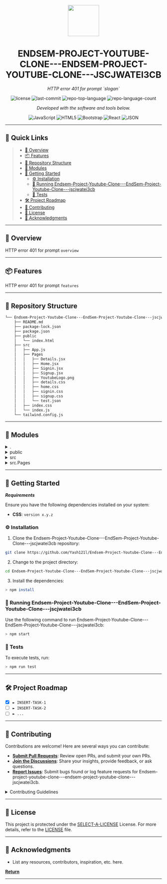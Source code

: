 <p align="center">
  <img src="https://img.icons8.com/?size=512&id=55494&format=png" width="100" />
</p>
<p align="center">
    <h1 align="center">ENDSEM-PROJECT-YOUTUBE-CLONE---ENDSEM-PROJECT-YOUTUBE-CLONE---JSCJWATEI3CB</h1>
</p>
<p align="center">
    <em>HTTP error 401 for prompt `slogan`</em>
</p>
<p align="center">
	<img src="https://img.shields.io/github/license/Yash121l/Endsem-Project-Youtube-Clone---EndSem-Project-Youtube-Clone---jscjwatei3cb?style=flat&color=0080ff" alt="license">
	<img src="https://img.shields.io/github/last-commit/Yash121l/Endsem-Project-Youtube-Clone---EndSem-Project-Youtube-Clone---jscjwatei3cb?style=flat&logo=git&logoColor=white&color=0080ff" alt="last-commit">
	<img src="https://img.shields.io/github/languages/top/Yash121l/Endsem-Project-Youtube-Clone---EndSem-Project-Youtube-Clone---jscjwatei3cb?style=flat&color=0080ff" alt="repo-top-language">
	<img src="https://img.shields.io/github/languages/count/Yash121l/Endsem-Project-Youtube-Clone---EndSem-Project-Youtube-Clone---jscjwatei3cb?style=flat&color=0080ff" alt="repo-language-count">
<p>
<p align="center">
		<em>Developed with the software and tools below.</em>
</p>
<p align="center">
	<img src="https://img.shields.io/badge/JavaScript-F7DF1E.svg?style=flat&logo=JavaScript&logoColor=black" alt="JavaScript">
	<img src="https://img.shields.io/badge/HTML5-E34F26.svg?style=flat&logo=HTML5&logoColor=white" alt="HTML5">
	<img src="https://img.shields.io/badge/Bootstrap-7952B3.svg?style=flat&logo=Bootstrap&logoColor=white" alt="Bootstrap">
	<img src="https://img.shields.io/badge/React-61DAFB.svg?style=flat&logo=React&logoColor=black" alt="React">
	<img src="https://img.shields.io/badge/JSON-000000.svg?style=flat&logo=JSON&logoColor=white" alt="JSON">
</p>
<hr>

## 🔗 Quick Links

> - [📍 Overview](#-overview)
> - [📦 Features](#-features)
> - [📂 Repository Structure](#-repository-structure)
> - [🧩 Modules](#-modules)
> - [🚀 Getting Started](#-getting-started)
>   - [⚙️ Installation](#️-installation)
>   - [🤖 Running Endsem-Project-Youtube-Clone---EndSem-Project-Youtube-Clone---jscjwatei3cb](#-running-Endsem-Project-Youtube-Clone---EndSem-Project-Youtube-Clone---jscjwatei3cb)
>   - [🧪 Tests](#-tests)
> - [🛠 Project Roadmap](#-project-roadmap)
> - [🤝 Contributing](#-contributing)
> - [📄 License](#-license)
> - [👏 Acknowledgments](#-acknowledgments)

---

## 📍 Overview

HTTP error 401 for prompt `overview`

---

## 📦 Features

HTTP error 401 for prompt `features`

---

## 📂 Repository Structure

```sh
└── Endsem-Project-Youtube-Clone---EndSem-Project-Youtube-Clone---jscjwatei3cb/
    ├── README.md
    ├── package-lock.json
    ├── package.json
    ├── public
    │   └── index.html
    ├── src
    │   ├── App.js
    │   ├── Pages
    │   │   ├── Details.jsx
    │   │   ├── Home.jsx
    │   │   ├── Signin.jsx
    │   │   ├── Signup.jsx
    │   │   ├── YoutubeLogo.png
    │   │   ├── details.css
    │   │   ├── home.css
    │   │   ├── signin.css
    │   │   ├── signup.css
    │   │   └── test.json
    │   ├── index.css
    │   └── index.js
    └── tailwind.config.js
```

---

## 🧩 Modules

<details closed><summary>.</summary>

| File                                                                                                                                                        | Summary                                        |
| ---                                                                                                                                                         | ---                                            |
| [package.json](https://github.com/Yash121l/Endsem-Project-Youtube-Clone---EndSem-Project-Youtube-Clone---jscjwatei3cb/blob/master/package.json)             | HTTP error 401 for prompt `package.json`       |
| [tailwind.config.js](https://github.com/Yash121l/Endsem-Project-Youtube-Clone---EndSem-Project-Youtube-Clone---jscjwatei3cb/blob/master/tailwind.config.js) | HTTP error 401 for prompt `tailwind.config.js` |
| [package-lock.json](https://github.com/Yash121l/Endsem-Project-Youtube-Clone---EndSem-Project-Youtube-Clone---jscjwatei3cb/blob/master/package-lock.json)   | HTTP error 401 for prompt `package-lock.json`  |

</details>

<details closed><summary>public</summary>

| File                                                                                                                                               | Summary                                       |
| ---                                                                                                                                                | ---                                           |
| [index.html](https://github.com/Yash121l/Endsem-Project-Youtube-Clone---EndSem-Project-Youtube-Clone---jscjwatei3cb/blob/master/public/index.html) | HTTP error 401 for prompt `public/index.html` |

</details>

<details closed><summary>src</summary>

| File                                                                                                                                          | Summary                                   |
| ---                                                                                                                                           | ---                                       |
| [App.js](https://github.com/Yash121l/Endsem-Project-Youtube-Clone---EndSem-Project-Youtube-Clone---jscjwatei3cb/blob/master/src/App.js)       | HTTP error 401 for prompt `src/App.js`    |
| [index.js](https://github.com/Yash121l/Endsem-Project-Youtube-Clone---EndSem-Project-Youtube-Clone---jscjwatei3cb/blob/master/src/index.js)   | HTTP error 401 for prompt `src/index.js`  |
| [index.css](https://github.com/Yash121l/Endsem-Project-Youtube-Clone---EndSem-Project-Youtube-Clone---jscjwatei3cb/blob/master/src/index.css) | HTTP error 401 for prompt `src/index.css` |

</details>

<details closed><summary>src.Pages</summary>

| File                                                                                                                                                    | Summary                                           |
| ---                                                                                                                                                     | ---                                               |
| [test.json](https://github.com/Yash121l/Endsem-Project-Youtube-Clone---EndSem-Project-Youtube-Clone---jscjwatei3cb/blob/master/src/Pages/test.json)     | HTTP error 401 for prompt `src/Pages/test.json`   |
| [Signin.jsx](https://github.com/Yash121l/Endsem-Project-Youtube-Clone---EndSem-Project-Youtube-Clone---jscjwatei3cb/blob/master/src/Pages/Signin.jsx)   | HTTP error 401 for prompt `src/Pages/Signin.jsx`  |
| [Details.jsx](https://github.com/Yash121l/Endsem-Project-Youtube-Clone---EndSem-Project-Youtube-Clone---jscjwatei3cb/blob/master/src/Pages/Details.jsx) | HTTP error 401 for prompt `src/Pages/Details.jsx` |
| [signup.css](https://github.com/Yash121l/Endsem-Project-Youtube-Clone---EndSem-Project-Youtube-Clone---jscjwatei3cb/blob/master/src/Pages/signup.css)   | HTTP error 401 for prompt `src/Pages/signup.css`  |
| [Signup.jsx](https://github.com/Yash121l/Endsem-Project-Youtube-Clone---EndSem-Project-Youtube-Clone---jscjwatei3cb/blob/master/src/Pages/Signup.jsx)   | HTTP error 401 for prompt `src/Pages/Signup.jsx`  |
| [Home.jsx](https://github.com/Yash121l/Endsem-Project-Youtube-Clone---EndSem-Project-Youtube-Clone---jscjwatei3cb/blob/master/src/Pages/Home.jsx)       | HTTP error 401 for prompt `src/Pages/Home.jsx`    |
| [home.css](https://github.com/Yash121l/Endsem-Project-Youtube-Clone---EndSem-Project-Youtube-Clone---jscjwatei3cb/blob/master/src/Pages/home.css)       | HTTP error 401 for prompt `src/Pages/home.css`    |
| [signin.css](https://github.com/Yash121l/Endsem-Project-Youtube-Clone---EndSem-Project-Youtube-Clone---jscjwatei3cb/blob/master/src/Pages/signin.css)   | HTTP error 401 for prompt `src/Pages/signin.css`  |
| [details.css](https://github.com/Yash121l/Endsem-Project-Youtube-Clone---EndSem-Project-Youtube-Clone---jscjwatei3cb/blob/master/src/Pages/details.css) | HTTP error 401 for prompt `src/Pages/details.css` |

</details>

---

## 🚀 Getting Started

***Requirements***

Ensure you have the following dependencies installed on your system:

* **CSS**: `version x.y.z`

### ⚙️ Installation

1. Clone the Endsem-Project-Youtube-Clone---EndSem-Project-Youtube-Clone---jscjwatei3cb repository:

```sh
git clone https://github.com/Yash121l/Endsem-Project-Youtube-Clone---EndSem-Project-Youtube-Clone---jscjwatei3cb
```

2. Change to the project directory:

```sh
cd Endsem-Project-Youtube-Clone---EndSem-Project-Youtube-Clone---jscjwatei3cb
```

3. Install the dependencies:

```sh
> npm install
```

### 🤖 Running Endsem-Project-Youtube-Clone---EndSem-Project-Youtube-Clone---jscjwatei3cb

Use the following command to run Endsem-Project-Youtube-Clone---EndSem-Project-Youtube-Clone---jscjwatei3cb:

```sh
> npm start
```

### 🧪 Tests

To execute tests, run:

```sh
> npm run test
```

---

## 🛠 Project Roadmap

- [X] `► INSERT-TASK-1`
- [ ] `► INSERT-TASK-2`
- [ ] `► ...`

---

## 🤝 Contributing

Contributions are welcome! Here are several ways you can contribute:

- **[Submit Pull Requests](https://github.com/Yash121l/Endsem-Project-Youtube-Clone---EndSem-Project-Youtube-Clone---jscjwatei3cb/blob/main/CONTRIBUTING.md)**: Review open PRs, and submit your own PRs.
- **[Join the Discussions](https://github.com/Yash121l/Endsem-Project-Youtube-Clone---EndSem-Project-Youtube-Clone---jscjwatei3cb/discussions)**: Share your insights, provide feedback, or ask questions.
- **[Report Issues](https://github.com/Yash121l/Endsem-Project-Youtube-Clone---EndSem-Project-Youtube-Clone---jscjwatei3cb/issues)**: Submit bugs found or log feature requests for Endsem-project-youtube-clone---endsem-project-youtube-clone---jscjwatei3cb.

<details closed>
    <summary>Contributing Guidelines</summary>

1. **Fork the Repository**: Start by forking the project repository to your GitHub account.
2. **Clone Locally**: Clone the forked repository to your local machine using a Git client.
   ```sh
   git clone https://github.com/Yash121l/Endsem-Project-Youtube-Clone---EndSem-Project-Youtube-Clone---jscjwatei3cb
   ```
3. **Create a New Branch**: Always work on a new branch, giving it a descriptive name.
   ```sh
   git checkout -b new-feature-x
   ```
4. **Make Your Changes**: Develop and test your changes locally.
5. **Commit Your Changes**: Commit with a clear message describing your updates.
   ```sh
   git commit -m 'Implemented new feature x.'
   ```
6. **Push to GitHub**: Push the changes to your forked repository.
   ```sh
   git push origin new-feature-x
   ```
7. **Submit a Pull Request**: Create a PR against the original project repository. Clearly describe the changes and their motivations.

Once your PR is reviewed and approved, it will be merged into the main branch.

</details>

---

## 📄 License

This project is protected under the [SELECT-A-LICENSE](https://choosealicense.com/licenses) License. For more details, refer to the [LICENSE](https://choosealicense.com/licenses/) file.

---

## 👏 Acknowledgments

- List any resources, contributors, inspiration, etc. here.

[**Return**](#-quick-links)

---
